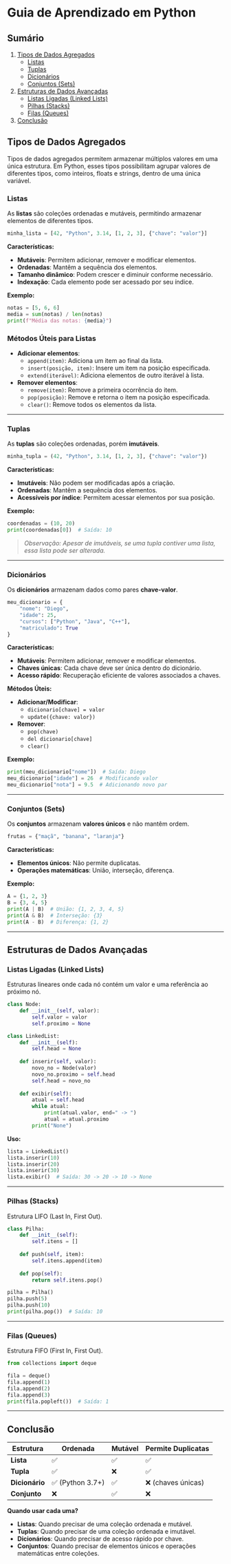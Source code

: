 # Guia de Aprendizado em Python

## Sumário

1. [Tipos de Dados Agregados](#tipos-de-dados-agregados)
   - [Listas](#listas)
   - [Tuplas](#tuplas)
   - [Dicionários](#dicionarios)
   - [Conjuntos (Sets)](#conjuntos-sets)
2. [Estruturas de Dados Avançadas](#estruturas-de-dados-avancadas)
   - [Listas Ligadas (Linked Lists)](#listas-ligadas-linked-lists)
   - [Pilhas (Stacks)](#pilhas-stacks)
   - [Filas (Queues)](#filas-queues)
3. [Conclusão](#conclusao)

## Tipos de Dados Agregados

Tipos de dados agregados permitem armazenar múltiplos valores em uma única estrutura. Em Python, esses tipos possibilitam agrupar valores de diferentes tipos, como inteiros, floats e strings, dentro de uma única variável.

### Listas

As **listas** são coleções ordenadas e mutáveis, permitindo armazenar elementos de diferentes tipos.

```python
minha_lista = [42, "Python", 3.14, [1, 2, 3], {"chave": "valor"}]
```

**Características:**
- **Mutáveis**: Permitem adicionar, remover e modificar elementos.
- **Ordenadas**: Mantêm a sequência dos elementos.
- **Tamanho dinâmico**: Podem crescer e diminuir conforme necessário.
- **Indexação**: Cada elemento pode ser acessado por seu índice.

**Exemplo:**

```python
notas = [5, 6, 6]
media = sum(notas) / len(notas)
print(f"Média das notas: {media}")
```

### Métodos Úteis para Listas

- **Adicionar elementos**:
  - `append(item)`: Adiciona um item ao final da lista.
  - `insert(posição, item)`: Insere um item na posição especificada.
  - `extend(iterável)`: Adiciona elementos de outro iterável à lista.
- **Remover elementos**:
  - `remove(item)`: Remove a primeira ocorrência do item.
  - `pop(posição)`: Remove e retorna o item na posição especificada.
  - `clear()`: Remove todos os elementos da lista.

---

### Tuplas

As **tuplas** são coleções ordenadas, porém **imutáveis**.

```python
minha_tupla = (42, "Python", 3.14, [1, 2, 3], {"chave": "valor"})
```

**Características:**
- **Imutáveis**: Não podem ser modificadas após a criação.
- **Ordenadas**: Mantêm a sequência dos elementos.
- **Acessíveis por índice**: Permitem acessar elementos por sua posição.

**Exemplo:**

```python
coordenadas = (10, 20)
print(coordenadas[0])  # Saída: 10
```

> *Observação: Apesar de imutáveis, se uma tupla contiver uma lista, essa lista pode ser alterada.*

---

### Dicionários

Os **dicionários** armazenam dados como pares **chave-valor**.

```python
meu_dicionario = {
    "nome": "Diego",
    "idade": 25,
    "cursos": ["Python", "Java", "C++"],
    "matriculado": True
}
```

**Características:**
- **Mutáveis**: Permitem adicionar, remover e modificar elementos.
- **Chaves únicas**: Cada chave deve ser única dentro do dicionário.
- **Acesso rápido**: Recuperação eficiente de valores associados a chaves.

**Métodos Úteis:**
- **Adicionar/Modificar**:
  - `dicionario[chave] = valor`
  - `update({chave: valor})`
- **Remover**:
  - `pop(chave)`
  - `del dicionario[chave]`
  - `clear()`

**Exemplo:**

```python
print(meu_dicionario["nome"])  # Saída: Diego
meu_dicionario["idade"] = 26  # Modificando valor
meu_dicionario["nota"] = 9.5  # Adicionando novo par
```

---

### Conjuntos (Sets)

Os **conjuntos** armazenam **valores únicos** e não mantêm ordem.

```python
frutas = {"maçã", "banana", "laranja"}
```

**Características:**
- **Elementos únicos**: Não permite duplicatas.
- **Operações matemáticas**: União, interseção, diferença.

**Exemplo:**

```python
A = {1, 2, 3}
B = {3, 4, 5}
print(A | B)  # União: {1, 2, 3, 4, 5}
print(A & B)  # Interseção: {3}
print(A - B)  # Diferença: {1, 2}
```

---

## Estruturas de Dados Avançadas

### Listas Ligadas (Linked Lists)

Estruturas lineares onde cada nó contém um valor e uma referência ao próximo nó.

```python
class Node:
    def __init__(self, valor):
        self.valor = valor
        self.proximo = None

class LinkedList:
    def __init__(self):
        self.head = None
    
    def inserir(self, valor):
        novo_no = Node(valor)
        novo_no.proximo = self.head
        self.head = novo_no
    
    def exibir(self):
        atual = self.head
        while atual:
            print(atual.valor, end=" -> ")
            atual = atual.proximo
        print("None")
```

**Uso:**

```python
lista = LinkedList()
lista.inserir(10)
lista.inserir(20)
lista.inserir(30)
lista.exibir()  # Saída: 30 -> 20 -> 10 -> None
```

---

### Pilhas (Stacks)

Estrutura LIFO (Last In, First Out).

```python
class Pilha:
    def __init__(self):
        self.itens = []
    
    def push(self, item):
        self.itens.append(item)
    
    def pop(self):
        return self.itens.pop()

pilha = Pilha()
pilha.push(5)
pilha.push(10)
print(pilha.pop())  # Saída: 10
```

---

### Filas (Queues)

Estrutura FIFO (First In, First Out).

```python
from collections import deque

fila = deque()
fila.append(1)
fila.append(2)
fila.append(3)
print(fila.popleft())  # Saída: 1
```

---

## Conclusão

| Estrutura    | Ordenada | Mutável | Permite Duplicatas |
|-------------|---------|---------|----------------|
| **Lista** | ✅ | ✅ | ✅ |
| **Tupla** | ✅ | ❌ | ✅ |
| **Dicionário** | ✅ (Python 3.7+) | ✅ | ❌ (chaves únicas) |
| **Conjunto** | ❌ | ✅ | ❌ |

**Quando usar cada uma?**
- **Listas**: Quando precisar de uma coleção ordenada e mutável.
- **Tuplas**: Quando precisar de uma coleção ordenada e imutável.
- **Dicionários**: Quando precisar de acesso rápido por chave.
- **Conjuntos**: Quando precisar de elementos únicos e operações matemáticas entre coleções.
